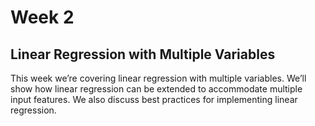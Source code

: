 # Week 2
## Linear Regression with Multiple Variables
This week we’re covering linear regression with multiple variables. We’ll show how linear regression can be extended to accommodate multiple input features. We also discuss best practices for implementing linear regression.
